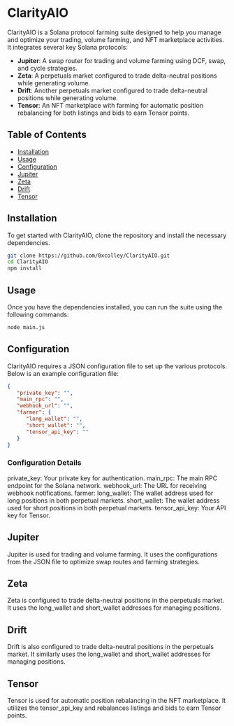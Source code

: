 # ClarityAIO

ClarityAIO is a Solana protocol farming suite designed to help you manage and optimize your trading, volume farming, and NFT marketplace activities. It integrates several key Solana protocols:

- **Jupiter**: A swap router for trading and volume farming using DCF, swap, and cycle strategies.
- **Zeta**: A perpetuals market configured to trade delta-neutral positions while generating volume.
- **Drift**: Another perpetuals market configured to trade delta-neutral positions while generating volume.
- **Tensor**: An NFT marketplace with farming for automatic position rebalancing for both listings and bids to earn Tensor points.

## Table of Contents

- [Installation](#installation)
- [Usage](#usage)
- [Configuration](#configuration)
- [Jupiter](#jupiter)
- [Zeta](#zeta)
- [Drift](#drift)
- [Tensor](#tensor)

## Installation

To get started with ClarityAIO, clone the repository and install the necessary dependencies.

```bash
git clone https://github.com/0xcolley/ClarityAIO.git
cd ClarityAIO
npm install
```

## Usage

Once you have the dependencies installed, you can run the suite using the following commands:

```bash
node main.js
```

## Configuration

ClarityAIO requires a JSON configuration file to set up the various protocols. Below is an example configuration file:

```json
{
   "private_key": "",
   "main_rpc": "",
   "webhook_url": "",
   "farmer": {
      "long_wallet": "",
      "short_wallet": "",
      "tensor_api_key": ""
   }
}
```

### Configuration Details
private_key: Your private key for authentication.
main_rpc: The main RPC endpoint for the Solana network.
webhook_url: The URL for receiving webhook notifications.
farmer:
long_wallet: The wallet address used for long positions in both perpetual markets.
short_wallet: The wallet address used for short positions in both perpetual markets.
tensor_api_key: Your API key for Tensor.


## Jupiter
Jupiter is used for trading and volume farming. It uses the configurations from the JSON file to optimize swap routes and farming strategies.

## Zeta
Zeta is configured to trade delta-neutral positions in the perpetuals market. It uses the long_wallet and short_wallet addresses for managing positions.

## Drift
Drift is also configured to trade delta-neutral positions in the perpetuals market. It similarly uses the long_wallet and short_wallet addresses for managing positions.

## Tensor
Tensor is used for automatic position rebalancing in the NFT marketplace. It utilizes the tensor_api_key and rebalances listings and bids to earn Tensor points.
